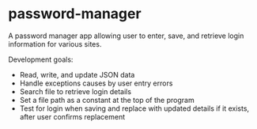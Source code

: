 # password-manager
A password manager app allowing user to enter, save, and retrieve login information for various sites.

Development goals:
- Read, write, and update JSON data
- Handle exceptions causes by user entry errors
- Search file to retrieve login details
- Set a file path as a constant at the top of the program
- Test for login when saving and replace with updated details if it exists, after user confirms replacement
